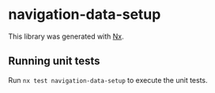 # navigation-data-setup

This library was generated with [Nx](https://nx.dev).

## Running unit tests

Run `nx test navigation-data-setup` to execute the unit tests.
